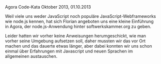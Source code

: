 Agora Code-Kata Oktober 2013, 01.10.2013

Weil viele uns weder JavaScript noch populäre JavaScript-Webframeworks wie node.js kennen, hat sich Florian angeboten uns eine kleine Einführung in Agora, der node.js-Anwendung hinter softwerkskammer.org zu geben.

Leider hatten wir vorher keine Anweisungen herumgeschickt, wie man vorher seine Umgebung aufsetzen soll, daher mussten wir das vor Ort machen und das dauerte etwas länger, aber dabei konnten wir uns schon einmal über Erfahrungen mit Javascript und neuen Sprachen im allgemeinen austauschen.